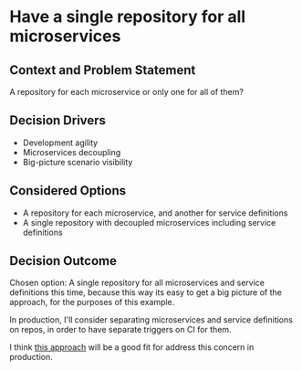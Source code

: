 # Have a single repository for all microservices

## Context and Problem Statement

A repository for each microservice or only one for all of them?

## Decision Drivers

* Development agility
* Microservices decoupling
* Big-picture scenario visibility

## Considered Options

* A repository for each microservice, and another for service definitions
* A single repository with decoupled microservices including service definitions

## Decision Outcome

Chosen option: A single repository for all microservices and service definitions this time, because this way its easy to get a big picture of the approach, for the purposes of this example.

In production, I'll consider separating microservices and service definitions on repos, in order to have separate triggers on CI for them.

I think [this approach](https://medium.com/namely-labs/how-we-build-grpc-services-at-namely-52a3ae9e7c35) will be a good fit for address this concern in production.
